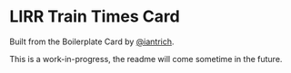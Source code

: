 # LIRR Train Times Card

Built from the Boilerplate Card by [@iantrich](https://www.github.com/iantrich).

This is a work-in-progress, the readme will come sometime in the future.
